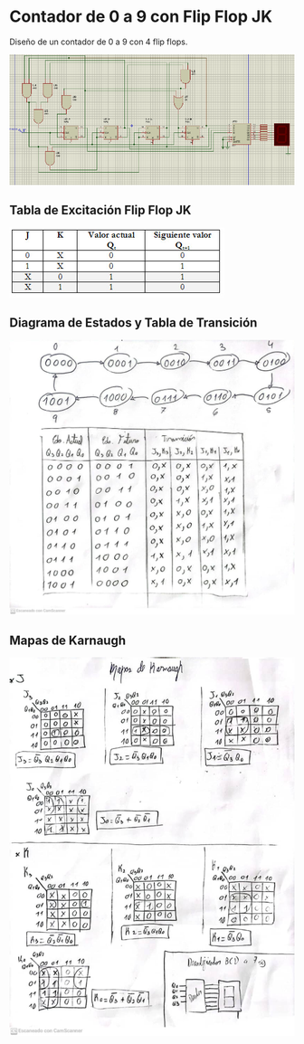 # Contador de 0 a 9 con Flip Flop JK
Diseño de un contador de 0 a 9 con 4 flip flops.

![alt text](./Circuito.PNG)

## Tabla de Excitación Flip Flop JK

![alt text](./tabla-JK.PNG)

## Diagrama de Estados y Tabla de Transición

![alt text](./tabla-transicion.jpg)

## Mapas de Karnaugh

![alt text](./mapas-de-karnaugh.jpg)